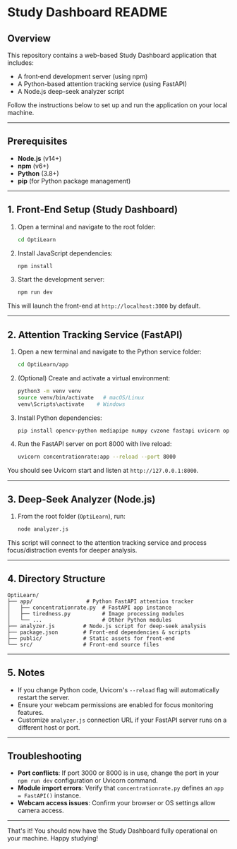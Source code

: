 # Study Dashboard README

## Overview

This repository contains a web-based Study Dashboard application that includes:

* A front‐end development server (using npm)
* A Python-based attention tracking service (using FastAPI)
* A Node.js deep-seek analyzer script

Follow the instructions below to set up and run the application on your local machine.

---

## Prerequisites

* **Node.js** (v14+)
* **npm** (v6+)
* **Python** (3.8+)
* **pip** (for Python package management)

---

## 1. Front-End Setup (Study Dashboard)

1. Open a terminal and navigate to the root folder:

   ```bash
   cd OptiLearn
   ```

2. Install JavaScript dependencies:

   ```bash
   npm install
   ```

3. Start the development server:

   ```bash
   npm run dev
   ```

This will launch the front-end at `http://localhost:3000` by default.

---

## 2. Attention Tracking Service (FastAPI)

1. Open a new terminal and navigate to the Python service folder:

   ```bash
   cd OptiLearn/app
   ```

2. (Optional) Create and activate a virtual environment:
   
   ```bash
   python3 -m venv venv
   source venv/bin/activate   # macOS/Linux
   venv\Scripts\activate    # Windows
   ```

4. Install Python dependencies:

   ```bash
   pip install opencv-python mediapipe numpy cvzone fastapi uvicorn openai
   ```

5. Run the FastAPI server on port 8000 with live reload:

   ```bash
   uvicorn concentrationrate:app --reload --port 8000
   ```

You should see Uvicorn start and listen at `http://127.0.0.1:8000`.

---

## 3. Deep-Seek Analyzer (Node.js)

1. From the root folder (`OptiLearn`), run:

   ```bash
   node analyzer.js
   ```

This script will connect to the attention tracking service and process focus/distraction events for deeper analysis.

---

## 4. Directory Structure

```
OptiLearn/
├── app/                 # Python FastAPI attention tracker
│   ├── concentrationrate.py  # FastAPI app instance
│   ├── tiredness.py          # Image processing modules
│   └── ...                   # Other Python modules
├── analyzer.js         # Node.js script for deep-seek analysis
├── package.json        # Front-end dependencies & scripts
├── public/             # Static assets for front-end
└── src/                # Front-end source files
```

---

## 5. Notes

* If you change Python code, Uvicorn's `--reload` flag will automatically restart the server.
* Ensure your webcam permissions are enabled for focus monitoring features.
* Customize `analyzer.js` connection URL if your FastAPI server runs on a different host or port.

---

## Troubleshooting

* **Port conflicts**: If port 3000 or 8000 is in use, change the port in your `npm run dev` configuration or Uvicorn command.
* **Module import errors**: Verify that `concentrationrate.py` defines an `app = FastAPI()` instance.
* **Webcam access issues**: Confirm your browser or OS settings allow camera access.

---

That's it! You should now have the Study Dashboard fully operational on your machine.
Happy studying!
